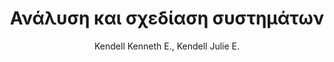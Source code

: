 ---
author: Kendell Kenneth E., Kendell Julie E.
cover: https://static.eudoxus.gr/books/preview/00/cover-12400.jpg
edition: 8η έκδ.
eudoxusid: '12400'
isbn: 978-960-512-603-2
layout: bibtex
num_pages: '608'
publisher: Α. Γκιούρδα &amp; ΣΙΑ ΟΕ
ref: isbn_978_960_512_603_2
title: Ανάλυση και σχεδίαση συστημάτων
year: '2010'
---